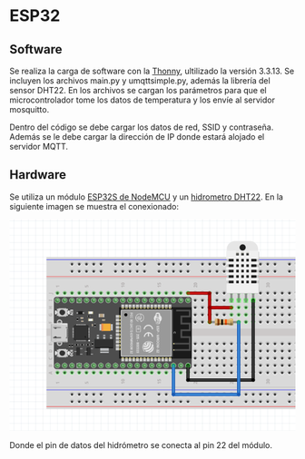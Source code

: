 # ESP32

## Software
 
Se realiza la carga de software con la [Thonny](https://thonny.org/), ultilizado la versión 3.3.13. Se incluyen los archivos main.py y umqttsimple.py, además la librería del sensor DHT22. En los archivos se cargan los parámetros para que el microcontrolador tome los datos de temperatura y los envíe al servidor mosquitto.
 
Dentro del código se debe cargar los datos de red, SSID y contraseña. Además se le debe cargar la dirección de IP donde estará alojado el servidor MQTT.
 
## Hardware
 
Se utiliza un módulo [ESP32S de NodeMCU](https://docs.ai-thinker.com/_media/esp32/docs/nodemcu-32s_product_specification.pdf) y un [hidrometro DHT22](https://www.sparkfun.com/datasheets/Sensors/Temperature/DHT22.pdf). En la siguiente imagen se muestra el conexionado:
 
![Circuito](/img/Circuito.png)
 
Donde el pin de datos del hidrómetro se conecta al pin 22 del módulo.
